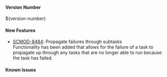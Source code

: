 #### Version Number
${version-number}

#### New Features  
- [SCMOD-8484](https://portal.digitalsafe.net/browse/SCMOD-8484): Propagate failures through subtasks  
Functionality has been added that allows for the failure of a task to propagate up through any tasks that are no longer able to run because the task has failed.  

#### Known Issues
